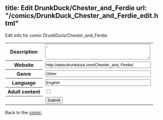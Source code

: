 title: Edit DrunkDuck/Chester_and_Ferdie
url: "/comics/DrunkDuck_Chester_and_Ferdie_edit.html"
---
Edit info for comic DrunkDuck/Chester_and_Ferdie

<form name="comic" action="http://gaepostmail.appspot.com/comic/" method="post">
<table class="comicinfo">
<tr>
<th>Description</th><td><textarea name="description" cols="40" rows="3">-</textarea></td>
</tr>
<tr>
<th>Website</th><td><input type="text" name="url" value="http://www.drunkduck.com/Chester_and_Ferdie/" size="40"/></td>
</tr>
<tr>
<th>Genre</th><td><input type="text" name="genre" value="Other" size="40"/></td>
</tr>
<tr>
<th>Language</th><td><input type="text" name="language" value="English" size="40"/></td>
</tr>
<tr>
<th>Adult content</th><td><input type="checkbox" name="adult" value="adult" /></td>
</tr>
<tr>
<th></th><td>
<input type="hidden" name="comic" value="DrunkDuck_Chester_and_Ferdie" />
<input type="submit" name="submit" value="Submit" />
</td>
</tr>
</table>
</form>

Back to the [comic](DrunkDuck_Chester_and_Ferdie.html).
